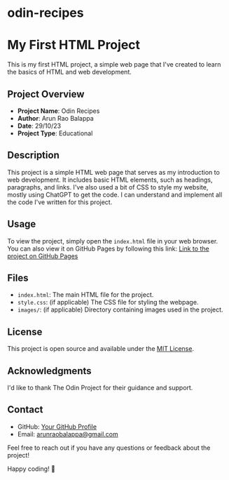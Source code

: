 # odin-recipes
# My First HTML Project

This is my first HTML project, a simple web page that I've created to learn the basics of HTML and web development.

## Project Overview

- **Project Name**: Odin Recipes
- **Author**: Arun Rao Balappa
- **Date**: 29/10/23
- **Project Type**: Educational

## Description

This project is a simple HTML web page that serves as my introduction to web development. It includes basic HTML elements, such as headings, paragraphs, and links.
I've also used a bit of CSS to style my website, mostly using ChatGPT to get the code. I can understand and implement all the code I've written for this project.

## Usage

To view the project, simply open the `index.html` file in your web browser. You can also view it on GitHub Pages by following this link: [Link to the project on GitHub Pages](https://vaisthesigma.github.io/odin-recipes/)

## Files

- `index.html`: The main HTML file for the project.
- `style.css`: (if applicable) The CSS file for styling the webpage.
- `images/`: (if applicable) Directory containing images used in the project.

## License

This project is open source and available under the [MIT License](LICENSE).

## Acknowledgments

I'd like to thank The Odin Project for their guidance and support.

## Contact

- GitHub: [Your GitHub Profile](https://github.com/vaisthesigma)
- Email:  arunraobalappa@gmail.com


Feel free to reach out if you have any questions or feedback about the project!

Happy coding! 🚀

